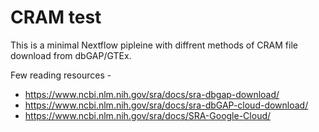 # CRAM test

This is a minimal Nextflow pipleine with diffrent methods of CRAM file download from dbGAP/GTEx.

Few reading resources - 
* https://www.ncbi.nlm.nih.gov/sra/docs/sra-dbgap-download/
* https://www.ncbi.nlm.nih.gov/sra/docs/sra-dbGAP-cloud-download/
* https://www.ncbi.nlm.nih.gov/sra/docs/SRA-Google-Cloud/
